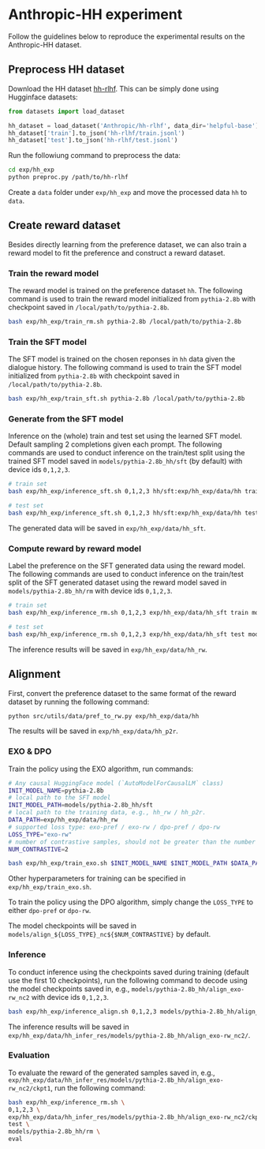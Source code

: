 # Anthropic-HH experiment

Follow the guidelines below to reproduce the experimental results on the Anthropic-HH dataset.

## Preprocess HH dataset

Download the HH dataset [hh-rlhf](https://huggingface.co/datasets/Anthropic/hh-rlhf).  This can be simply done using Hugginface datasets:
```python
from datasets import load_dataset

hh_dataset = load_dataset('Anthropic/hh-rlhf', data_dir='helpful-base')
hh_dataset['train'].to_json('hh-rlhf/train.jsonl')
hh_dataset['test'].to_json('hh-rlhf/test.jsonl')

```

Run the followiung command to preprocess the data:

```bash
cd exp/hh_exp 
python preproc.py /path/to/hh-rlhf
```

Create a `data` folder under `exp/hh_exp` and move the processed data `hh` to `data`.

## Create reward dataset

Besides directly learning from the preference dataset, we can also train a reward model to fit the preference and construct a reward dataset. 

### Train the reward model 

The reward model is trained on the preference dataset `hh`. The following command is used to train the reward model initialized from `pythia-2.8b` with checkpoint saved in `/local/path/to/pythia-2.8b`.

```bash
bash exp/hh_exp/train_rm.sh pythia-2.8b /local/path/to/pythia-2.8b
```

### Train the SFT model

The SFT model is trained on the chosen reponses in `hh` data given the dialogue history. The following command is used to train the SFT model initialized from `pythia-2.8b` with checkpoint saved in `/local/path/to/pythia-2.8b`.

```bash
bash exp/hh_exp/train_sft.sh pythia-2.8b /local/path/to/pythia-2.8b
```

### Generate from the SFT model

Inference on the (whole) train and test set using the learned SFT model. Default sampling 2 completions given each prompt. The following commands are used to conduct inference on the train/test split using the trained SFT model saved in `models/pythia-2.8b_hh/sft` (by default) with device ids `0,1,2,3`.

```bash
# train set
bash exp/hh_exp/inference_sft.sh 0,1,2,3 hh/sft:exp/hh_exp/data/hh train models/pythia-2.8b_hh/sft

# test set
bash exp/hh_exp/inference_sft.sh 0,1,2,3 hh/sft:exp/hh_exp/data/hh test models/pythia-2.8b_hh/sft
```

The generated data will be saved in `exp/hh_exp/data/hh_sft`.

### Compute reward by reward model

Label the preference on the SFT generated data using the reward model. The following commands are used to conduct inference on the train/test split of the SFT generated dataset using the reward model saved in `models/pythia-2.8b_hh/rm` with device ids `0,1,2,3`.

```bash
# train set
bash exp/hh_exp/inference_rm.sh 0,1,2,3 exp/hh_exp/data/hh_sft train models/pythia-2.8b_hh/rm label

# test set
bash exp/hh_exp/inference_rm.sh 0,1,2,3 exp/hh_exp/data/hh_sft test models/pythia-2.8b_hh/rm label
```

The inference results will be saved in `exp/hh_exp/data/hh_rw`.

## Alignment

First, convert the preference dataset to the same format of the reward dataset by running the following command:

```bash
python src/utils/data/pref_to_rw.py exp/hh_exp/data/hh
```

The results will be saved in `exp/hh_exp/data/hh_p2r`.

### EXO & DPO

Train the policy using the EXO algorithm, run commands:

```bash
# Any causal HuggingFace model (`AutoModelForCausalLM` class)
INIT_MODEL_NAME=pythia-2.8b
# local path to the SFT model
INIT_MODEL_PATH=models/pythia-2.8b_hh/sft
# local path to the training data, e.g., hh_rw / hh_p2r.
DATA_PATH=exp/hh_exp/data/hh_rw
# supported loss type: exo-pref / exo-rw / dpo-pref / dpo-rw
LOSS_TYPE="exo-rw"
# number of contrastive samples, should not be greater than the number of completion candidates in the dataset.
NUM_CONTRASTIVE=2

bash exp/hh_exp/train_exo.sh $INIT_MODEL_NAME $INIT_MODEL_PATH $DATA_PATH $LOSS_TYPE $NUM_CONTRASTIVE
```

Other hyperparameters for training can be specified in `exp/hh_exp/train_exo.sh`. 

To train the policy using the DPO algorithm, simply change the `LOSS_TYPE` to either `dpo-pref` or `dpo-rw`.

The model checkpoints will be saved in `models/align_${LOSS_TYPE}_nc${$NUM_CONTRASTIVE}` by default.


### Inference

To conduct inference using the checkpoints saved during training (default use the first 10 checkpoints), run the following command to decode using the model checkpoints saved in, e.g., `models/pythia-2.8b_hh/align_exo-rw_nc2` with device ids `0,1,2,3`.

```bash
bash exp/hh_exp/inference_align.sh 0,1,2,3 models/pythia-2.8b_hh/align_exo-rw_nc2
```

The inference results will be saved in `exp/hh_exp/data/hh_infer_res/models/pythia-2.8b_hh/align_exo-rw_nc2/`.

### Evaluation

To evaluate the reward of the generated samples saved in, e.g., `exp/hh_exp/data/hh_infer_res/models/pythia-2.8b_hh/align_exo-rw_nc2/ckpt1`, run the following command:

```bash
bash exp/hh_exp/inference_rm.sh \
0,1,2,3 \
exp/hh_exp/data/hh_infer_res/models/pythia-2.8b_hh/align_exo-rw_nc2/ckpt1 \
test \
models/pythia-2.8b_hh/rm \
eval
```